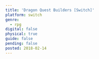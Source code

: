 ```yaml
---
title: 'Dragon Quest Builders [Switch]'
platform: switch
genre:
  - rpg
digital: false
physical: true
guide: false
pending: false
posted: 2018-02-14
---
```

